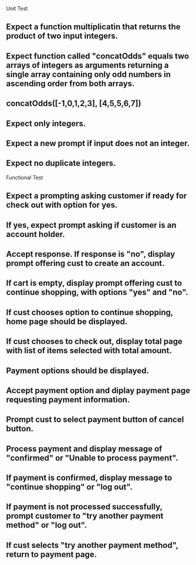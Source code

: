 
Unit Test
## Expect a function multiplicatin that returns the product of two input integers.
## Expect function called "concatOdds" equals two arrays of integers as arguments returning a single array containing only odd numbers in ascending order from both arrays.
## concatOdds([-1,0,1,2,3], [4,5,5,6,7])
## Expect only integers.
## Expect a new prompt if input does not an integer.
## Expect no duplicate integers.


Functional Test
## Expect a prompting asking customer if ready for check out with option for yes.
## If yes, expect prompt asking if customer is an account holder.
## Accept response. If response is "no", display prompt offering cust to create an account.
## If cart is empty, display prompt offering cust to continue shopping, with options "yes" and "no".
## If cust chooses option to continue shopping, home page should be displayed.
## If cust chooses to check out, display total page with list of items selected with total amount.  
## Payment options should be displayed.
## Accept payment option and diplay payment page requesting payment information.
## Prompt cust to select payment button of cancel button.
## Process payment and display message of "confirmed" or "Unable to process payment".
## If payment is confirmed, display message to "continue shopping" or "log out".
## If payment is not processed successfully, prompt customer to "try another payment method" or "log out".
## If cust selects "try another payment method", return to payment page.